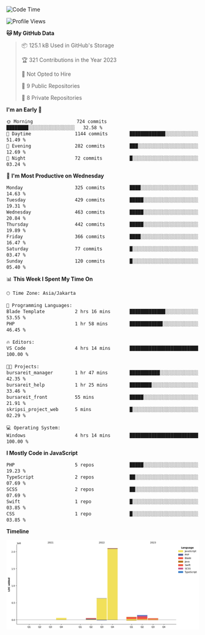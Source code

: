 <!--START_SECTION:waka-->
![Code Time](http://img.shields.io/badge/Code%20Time-196%20hrs%2044%20mins-blue)

![Profile Views](http://img.shields.io/badge/Profile%20Views-0-blue)

**🐱 My GitHub Data** 

> 📦 125.1 kB Used in GitHub's Storage 
 > 
> 🏆 321 Contributions in the Year 2023
 > 
> 🚫 Not Opted to Hire
 > 
> 📜 9 Public Repositories 
 > 
> 🔑 8 Private Repositories 
 > 
**I'm an Early 🐤** 

```text
🌞 Morning                724 commits         ████████░░░░░░░░░░░░░░░░░   32.58 % 
🌆 Daytime                1144 commits        █████████████░░░░░░░░░░░░   51.49 % 
🌃 Evening                282 commits         ███░░░░░░░░░░░░░░░░░░░░░░   12.69 % 
🌙 Night                  72 commits          █░░░░░░░░░░░░░░░░░░░░░░░░   03.24 % 
```
📅 **I'm Most Productive on Wednesday** 

```text
Monday                   325 commits         ████░░░░░░░░░░░░░░░░░░░░░   14.63 % 
Tuesday                  429 commits         █████░░░░░░░░░░░░░░░░░░░░   19.31 % 
Wednesday                463 commits         █████░░░░░░░░░░░░░░░░░░░░   20.84 % 
Thursday                 442 commits         █████░░░░░░░░░░░░░░░░░░░░   19.89 % 
Friday                   366 commits         ████░░░░░░░░░░░░░░░░░░░░░   16.47 % 
Saturday                 77 commits          █░░░░░░░░░░░░░░░░░░░░░░░░   03.47 % 
Sunday                   120 commits         █░░░░░░░░░░░░░░░░░░░░░░░░   05.40 % 
```


📊 **This Week I Spent My Time On** 

```text
🕑︎ Time Zone: Asia/Jakarta

💬 Programming Languages: 
Blade Template           2 hrs 16 mins       █████████████░░░░░░░░░░░░   53.55 % 
PHP                      1 hr 58 mins        ████████████░░░░░░░░░░░░░   46.45 % 

🔥 Editors: 
VS Code                  4 hrs 14 mins       █████████████████████████   100.00 % 

🐱‍💻 Projects: 
bursareit_manager        1 hr 47 mins        ███████████░░░░░░░░░░░░░░   42.35 % 
bursareit_help           1 hr 25 mins        ████████░░░░░░░░░░░░░░░░░   33.46 % 
bursareit_front          55 mins             █████░░░░░░░░░░░░░░░░░░░░   21.91 % 
skripsi_project_web      5 mins              █░░░░░░░░░░░░░░░░░░░░░░░░   02.29 % 

💻 Operating System: 
Windows                  4 hrs 14 mins       █████████████████████████   100.00 % 
```

**I Mostly Code in JavaScript** 

```text
PHP                      5 repos             █████░░░░░░░░░░░░░░░░░░░░   19.23 % 
TypeScript               2 repos             ██░░░░░░░░░░░░░░░░░░░░░░░   07.69 % 
SCSS                     2 repos             ██░░░░░░░░░░░░░░░░░░░░░░░   07.69 % 
Swift                    1 repo              █░░░░░░░░░░░░░░░░░░░░░░░░   03.85 % 
CSS                      1 repo              █░░░░░░░░░░░░░░░░░░░░░░░░   03.85 % 
```



**Timeline**

![Lines of Code chart](https://raw.githubusercontent.com/brstreet2/brstreet2/main/assets/bar_graph.png)


<!--END_SECTION:waka-->
